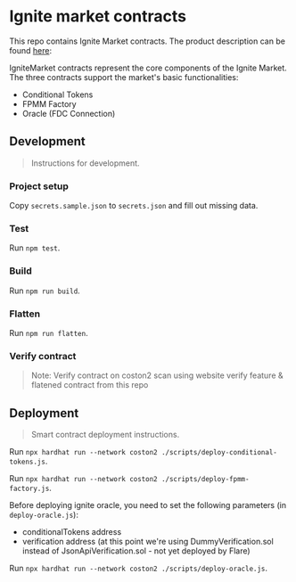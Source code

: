 # Ignite market contracts

This repo contains Ignite Market contracts. The product description can be found [here](ProductDescription.md):

IgniteMarket contracts represent the core components of the Ignite Market. The three contracts support the market's basic functionalities:
- Conditional Tokens
- FPMM Factory
- Oracle (FDC Connection)


## Development

> Instructions for development.

### Project setup

Copy `secrets.sample.json` to `secrets.json` and fill out missing data.

### Test

Run `npm test`.

### Build

Run `npm run build`.

### Flatten

Run `npm run flatten`.

### Verify contract

> Note: Verify contract on coston2 scan using website verify feature & flatened contract from this repo

## Deployment

> Smart contract deployment instructions.

Run `npx hardhat run --network coston2 ./scripts/deploy-conditional-tokens.js`.

Run `npx hardhat run --network coston2 ./scripts/deploy-fpmm-factory.js`.

Before deploying ignite oracle, you need to set the following parameters (in `deploy-oracle.js`):
- conditionalTokens address
- verification address (at this point we're using DummyVerification.sol instead of JsonApiVerification.sol - not yet deployed by Flare)

Run `npx hardhat run --network coston2 ./scripts/deploy-oracle.js`.

